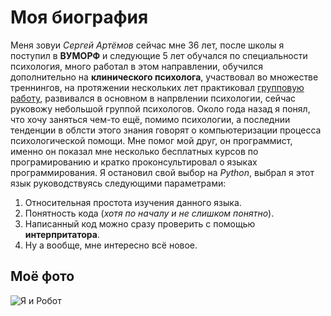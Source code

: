 # Моя биография
 Меня зовуи *Сергей Артёмов* сейчас мне 36 лет, после школы я поступил в **ВУМОРФ** и следующие 5 лет обучался по специальности психология, много работал в этом направлении, обучился дополнительно на **клинического психолога**, участвовал во множестве треннингов, на протяжении нескольких лет практиковал <u>групповую работу</u>, развивался в основном в напрвлении психологии, сейчас руковожу небольшой группой психологов. Около года назад я понял, что хочу заняться чем-то ещё, помимо психологии, а последнии тенденции в облсти этого знания говорят о компьютеризации процесса психологической помощи. Мне помог мой друг, он программист, именно он показал мне несколько бесплатных курсов по програмированию и кратко проконсультировал о языках программирования. Я остановил свой выбор на *Python*, выбрал я этот язык руководствуясь следующими параметрами:
   
1. Относительная простота изучения данного языка.
2. Понятность кода (*хотя по началу и не слишком понятно*).
3. Написанный код можно сразу проверить с помощью **интерпритатора**.
4. Ну а вообще, мне интересно всё новое.

## Моё фото
![Я и Робот](d:/%D1%84%D0%BE%D1%82%D0%BE%20%D0%B8%20%D0%B2%D0%B8%D0%B4%D0%B5%D0%BE/%D1%84%D0%BE%D1%82%D0%BE/IMG_20230603_211419.jpg)